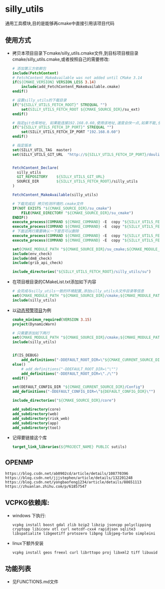 # silly_utils

通用工具模块,目的是能够再cmake中直接引用该项目代码



## 使用方式

+ 拷贝本项目目录下cmake/silly_utils.cmake文件,到目标项目根目录cmake/silly_utils.cmake,或者按照自己的需要修改:

  ```cmake
  # 添加第三方依赖包
  include(FetchContent)
  # FetchContent_MakeAvailable was not added until CMake 3.14
  if(${CMAKE_VERSION} VERSION_LESS 3.14)
      include(add_FetchContent_MakeAvailable.cmake)
  endif()
  
  # 设置silly_utils的下载目录
  if("${SILLY_UTILS_FETCH_ROOT}" STREQUAL "")
      set(SILLY_UTILS_FETCH_ROOT ${CMAKE_SOURCE_DIR}/su_ext)
  endif()
  
  # 指定git仓库地址, 如果能连接192.168.0.60,使用该地址,速度会快一点,如果不能,使用123.56.193.136:16080,这个是.net的公网地址
  if("${SILLY_UTILS_FETCH_IP_PORT}" STREQUAL "")
      set(SILLY_UTILS_FETCH_IP_PORT "192.168.0.60")
  endif()
  
  # 指定版本
  set(SILLY_UTIL_TAG  master)  
  set(SILLY_UTILS_GIT_URL  "http://${SILLY_UTILS_FETCH_IP_PORT}/douliyang/silly_utils.git")  
  
  
  FetchContent_Declare(
    silly_utils
    GIT_REPOSITORY    ${SILLY_UTILS_GIT_URL}
    SOURCE_DIR        ${SILLY_UTILS_FETCH_ROOT}/silly_utils
  )
  
  FetchContent_MakeAvailable(silly_utils)
  
  # 下载完成后 拷贝检测环境的.cmake文件
  IF(NOT EXISTS "${CMAKE_SOURCE_DIR}/su_cmake")
      FILE(MAKE_DIRECTORY "${CMAKE_SOURCE_DIR}/su_cmake")
  ENDIF()
  execute_process(COMMAND ${CMAKE_COMMAND} -E  copy "${SILLY_UTILS_FETCH_ROOT}/silly_utils/cmake/env_check.cmake" "${CMAKE_SOURCE_DIR}/su_cmake/env_check.cmake")
  execute_process(COMMAND ${CMAKE_COMMAND} -E  copy "${SILLY_UTILS_FETCH_ROOT}/silly_utils/.clang-format" "${CMAKE_SOURCE_DIR}/.clang-format")
  # 下面这两行需要确认一下是否可以删除
  execute_process(COMMAND ${CMAKE_COMMAND} -E  copy "${SILLY_UTILS_FETCH_ROOT}/silly_utils/cmake/dm8_check.cmake" "${CMAKE_SOURCE_DIR}/su_cmake/dm8_check.cmake")
  execute_process(COMMAND ${CMAKE_COMMAND} -E  copy "${SILLY_UTILS_FETCH_ROOT}/silly_utils/cmake/grib_api_check.cmake" "${CMAKE_SOURCE_DIR}/su_cmake/grib_api_check.cmake")
  
  set(CMAKE_MODULE_PATH "${CMAKE_SOURCE_DIR}/su_cmake;${CMAKE_MODULE_PATH}")
  include(env_check)
  include(dm8_check)
  include(grib_api_check)
  
  include_directories("${SILLY_UTILS_FETCH_ROOT}/silly_utils/su")
  
  
  ```

+ 在项目根目录的CMakeList.txt添加如下内容

  ```cmake
  # 会完成与silly_utils一致的环境配置,添加silly_utils头文件目录等信息
  set(CMAKE_MODULE_PATH "${CMAKE_SOURCE_DIR}/cmake;${CMAKE_MODULE_PATH}")
  include(silly_utils)
  ```

+ 以[动态预警项目](http://123.56.193.136:16080/Warn/DynamicWarn)为例

  ```cmake
  cmake_minimum_required(VERSION 3.15)
  project(DynamicWarn)
  
  # 只需要添加如下两行
  set(CMAKE_MODULE_PATH "${CMAKE_SOURCE_DIR}/cmake;${CMAKE_MODULE_PATH}")
  include(silly_utils)
  
  
  if(IS_DEBUG)
      add_definitions("-DDEFAULT_ROOT_DIR=\"${CMAKE_CURRENT_SOURCE_DIR}\"")
  else()
      # add_definitions("-DDEFAULT_ROOT_DIR=\"\"")
      add_definitions("-DDEFAULT_ROOT_DIR=\"./\"")
  endif()
  
  set(DEFAULT_CONFIG_DIR "${CMAKE_CURRENT_SOURCE_DIR}/Config")
  add_definitions("-DDEFAULT_CONFIG_DIR=\"${DEFAULT_CONFIG_DIR}\"")
  
  include_directories("${CMAKE_SOURCE_DIR}/core")
  
  add_subdirectory(core)
  add_subdirectory(web)
  add_subdirectory(risk_web)
  add_subdirectory(app)
  add_subdirectory(tool)
  ```

+ 记得要链接这个库

  ```cmake
  target_link_libraries(${PROJECT_NAME} PUBLIC sutils)
  ```


## OPENMP
    https://blog.csdn.net/ab0902cd/article/details/108770396
    https://blog.csdn.net/jjjstephen/article/details/132201248
    https://blog.csdn.net/yongbaofeng1234/article/details/88651113
    https://zhuanlan.zhihu.com/p/61857547

## VCPKG依赖库:

+ windows 下执行:

  ```
  vcpkg install boost gdal zlib bzip2 libzip jsoncpp polyclipping cryptopp libiconv otl curl netcdf-cxx4 rapidjson sqlite3 libspatialite libgeotiff protozero libpng libjpeg-turbo simpleini

  ```


+ linux下额外安装

  ```
  vcpkg install geos freexl curl librttopo proj libxml2 tiff libuuid
  ```
  
  

## 功能列表

+ 见FUNCTIONS.md文件

